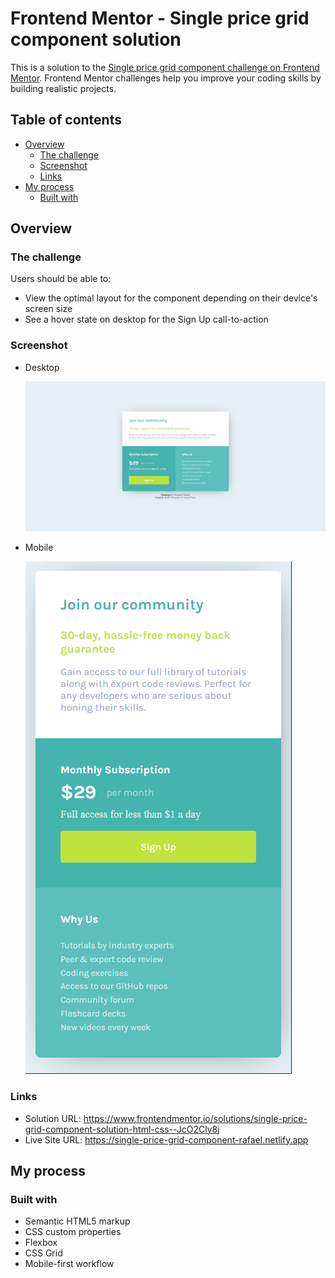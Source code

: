 # Frontend Mentor - Single price grid component solution

This is a solution to the [Single price grid component challenge on Frontend Mentor](https://www.frontendmentor.io/challenges/single-price-grid-component-5ce41129d0ff452fec5abbbc). Frontend Mentor challenges help you improve your coding skills by building realistic projects. 

## Table of contents

- [Overview](#overview)
  - [The challenge](#the-challenge)
  - [Screenshot](#screenshot)
  - [Links](#links)
- [My process](#my-process)
  - [Built with](#built-with)

## Overview

### The challenge

Users should be able to:

- View the optimal layout for the component depending on their device's screen size
- See a hover state on desktop for the Sign Up call-to-action

### Screenshot

  - Desktop
  
    ![](images/desktop.png)
    
  - Mobile
  
    ![](images/mobile.png)

### Links

- Solution URL: https://www.frontendmentor.io/solutions/single-price-grid-component-solution-html-css--JcO2Cly8j
- Live Site URL: https://single-price-grid-component-rafael.netlify.app

## My process

### Built with

- Semantic HTML5 markup
- CSS custom properties
- Flexbox
- CSS Grid
- Mobile-first workflow
